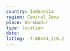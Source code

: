 ```yaml
---
country: Indonesia
region: Central Java
place: Borobudur
type: location
date:
latlng: -7.60444,110.2
---
```

